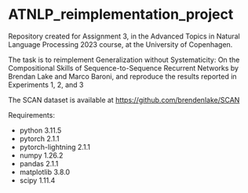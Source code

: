 # ATNLP_reimplementation_project
Repository created for Assignment 3, in the Advanced Topics in Natural Language Processing 2023 course, at the University of Copenhagen.

The task is  to reimplement Generalization without Systematicity: On the Compositional Skills of Sequence-to-Sequence Recurrent Networks by Brendan Lake and Marco Baroni, and reproduce the results reported in Experiments 1, 2, and 3

The SCAN dataset is available at https://github.com/brendenlake/SCAN


Requirements:
- python 3.11.5
- pytorch 2.1.1
- pytorch-lightning 2.1.1
- numpy 1.26.2
- pandas 2.1.1
- matplotlib 3.8.0
- scipy 1.11.4
